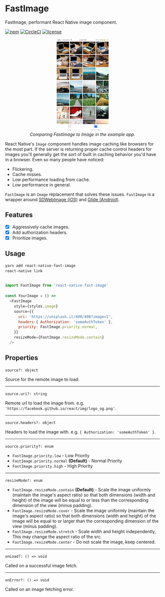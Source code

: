 # FastImage

FastImage, performant React Native image component.

[![npm](https://img.shields.io/npm/v/npm.svg)]()
[![CircleCI](https://img.shields.io/circleci/project/github/DylanVann/react-native-fast-image.svg)]()
[![license](https://img.shields.io/github/license/DylanVann/react-native-fast-image.svg)]()

<p align="center" >
  <img src="sample.png" title="SDWebImage logo" float=left>
  <br>
  <em>Comparing FastImage to Image in the example app.</em>
</p>

React Native's `Image` component handles image caching like browsers
for the most part.
If the server is returning proper cache control
headers for images you'll generally get the sort of built in
caching behavior you'd have in a browser.
Even so many people have noticed:

- Flickering.
- Cache misses.
- Low performance loading from cache.
- Low performance in general.

`FastImage` is an `Image` replacement that solves these issues.
`FastImage` is a wrapper around
[SDWebImage (iOS)](https://github.com/rs/SDWebImage)
and
[Glide (Android)](https://github.com/bumptech/glide).

## Features

- [x] Aggressively cache images.
- [x] Add authorization headers.
- [x] Prioritize images.

## Usage

```bash
yarn add react-native-fast-image
react-native link
```

```js

import FastImage from 'react-native-fast-image'

const YourImage = () =>
  <FastImage
    style={styles.image}
    source={{
      uri: 'https://unsplash.it/400/400?image=1',
      headers:{ Authorization: 'someAuthToken' },
      priority: FastImage.priority.normal,
    }}
    resizeMode={FastImage.resizeMode.contain}
  />
```

## Properties

`source?: object`

Source for the remote image to load.

---

`source.uri?: string`

Remote url to load the image from. e.g. `'https://facebook.github.io/react/img/logo_og.png'`.

---

`source.headers?: object`

Headers to load the image with. e.g. `{ Authorization: 'someAuthToken' }`.

---

`source.priority?: enum`

- `FastImage.priority.low` - Low Priority
- `FastImage.priority.normal` **(Default)** - Normal Priority
- `FastImage.priority.high` - High Priority

---

`resizeMode?: enum`

- `FastImage.resizeMode.contain` **(Default)** - Scale the image uniformly (maintain the image's aspect ratio) so that both dimensions (width and height) of the image will be equal to or less than the corresponding dimension of the view (minus padding).
- `FastImage.resizeMode.cover` - Scale the image uniformly (maintain the image's aspect ratio) so that both dimensions (width and height) of the image will be equal to or larger than the corresponding dimension of the view (minus padding).
- `FastImage.resizeMode.stretch` - Scale width and height independently, This may change the aspect ratio of the src.
- `FastImage.resizeMode.center` - Do not scale the image, keep centered.

---

`onLoad?: () => void`

Called on a successful image fetch.

---

`onError?: () => void`

Called on an image fetching error.
